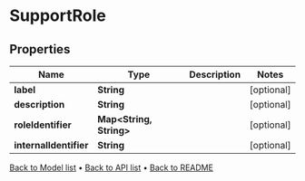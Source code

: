 

# SupportRole


## Properties

| Name | Type | Description | Notes |
|------------ | ------------- | ------------- | -------------|
|**label** | **String** |  |  [optional] |
|**description** | **String** |  |  [optional] |
|**roleIdentifier** | **Map&lt;String, String&gt;** |  |  [optional] |
|**internalIdentifier** | **String** |  |  [optional] |



[Back to Model list](../README.md#documentation-for-models) &#8226; [Back to API list](../README.md#documentation-for-api-endpoints) &#8226; [Back to README](../README.md)


